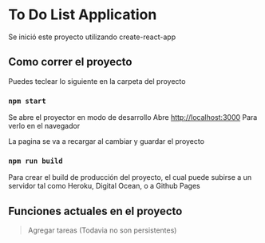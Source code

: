 # To Do List Application

Se inició este proyecto utilizando create-react-app

## Como correr el proyecto

Puedes teclear lo siguiente en la carpeta del proyecto

### `npm start`

Se abre el proyector en modo de desarrollo
Abre [http://localhost:3000](http://localhost:3000) Para verlo en el navegador

La pagina se va a recargar al cambiar y guardar el proyecto

### `npm run build`

Para crear el build de producción del proyecto, el cual puede subirse a un servidor tal como Heroku, Digital Ocean, o a Github Pages

## Funciones actuales en el proyecto

>Agregar tareas (Todavia no son persistentes)
